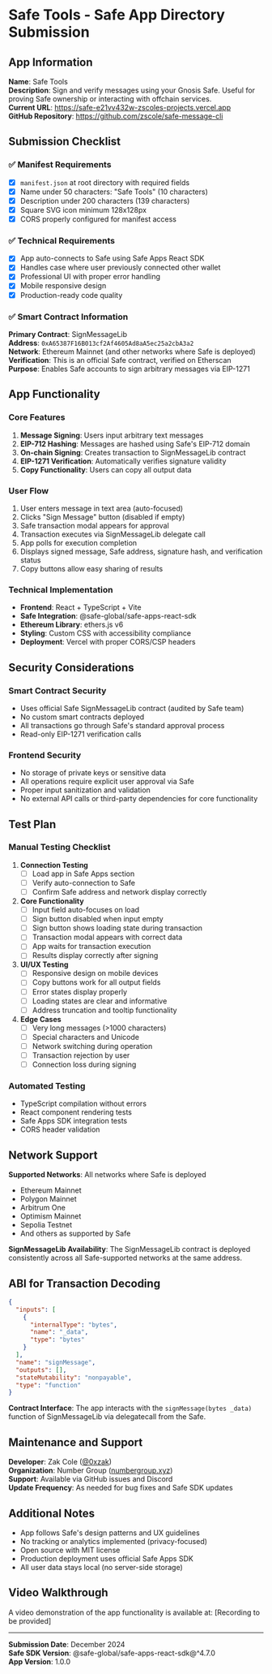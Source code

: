 # Safe Tools - Safe App Directory Submission

## App Information

**Name**: Safe Tools  
**Description**: Sign and verify messages using your Gnosis Safe. Useful for proving Safe ownership or interacting with offchain services.  
**Current URL**: https://safe-e21vv432w-zscoles-projects.vercel.app  
**GitHub Repository**: https://github.com/zscole/safe-message-cli  

## Submission Checklist

### ✅ Manifest Requirements
- [x] `manifest.json` at root directory with required fields
- [x] Name under 50 characters: "Safe Tools" (10 characters)
- [x] Description under 200 characters (139 characters)
- [x] Square SVG icon minimum 128x128px
- [x] CORS properly configured for manifest access

### ✅ Technical Requirements
- [x] App auto-connects to Safe using Safe Apps React SDK
- [x] Handles case where user previously connected other wallet
- [x] Professional UI with proper error handling
- [x] Mobile responsive design
- [x] Production-ready code quality

### ✅ Smart Contract Information
**Primary Contract**: SignMessageLib  
**Address**: `0xA65387F16B013cf2Af4605Ad8aA5ec25a2cbA3a2`  
**Network**: Ethereum Mainnet (and other networks where Safe is deployed)  
**Verification**: This is an official Safe contract, verified on Etherscan  
**Purpose**: Enables Safe accounts to sign arbitrary messages via EIP-1271

## App Functionality

### Core Features
1. **Message Signing**: Users input arbitrary text messages
2. **EIP-712 Hashing**: Messages are hashed using Safe's EIP-712 domain
3. **On-chain Signing**: Creates transaction to SignMessageLib contract
4. **EIP-1271 Verification**: Automatically verifies signature validity
5. **Copy Functionality**: Users can copy all output data

### User Flow
1. User enters message in text area (auto-focused)
2. Clicks "Sign Message" button (disabled if empty)
3. Safe transaction modal appears for approval
4. Transaction executes via SignMessageLib delegate call
5. App polls for execution completion
6. Displays signed message, Safe address, signature hash, and verification status
7. Copy buttons allow easy sharing of results

### Technical Implementation
- **Frontend**: React + TypeScript + Vite
- **Safe Integration**: @safe-global/safe-apps-react-sdk
- **Ethereum Library**: ethers.js v6
- **Styling**: Custom CSS with accessibility compliance
- **Deployment**: Vercel with proper CORS/CSP headers

## Security Considerations

### Smart Contract Security
- Uses official Safe SignMessageLib contract (audited by Safe team)
- No custom smart contracts deployed
- All transactions go through Safe's standard approval process
- Read-only EIP-1271 verification calls

### Frontend Security
- No storage of private keys or sensitive data
- All operations require explicit user approval via Safe
- Proper input sanitization and validation
- No external API calls or third-party dependencies for core functionality

## Test Plan

### Manual Testing Checklist
1. **Connection Testing**
   - [ ] Load app in Safe Apps section
   - [ ] Verify auto-connection to Safe
   - [ ] Confirm Safe address and network display correctly

2. **Core Functionality**
   - [ ] Input field auto-focuses on load
   - [ ] Sign button disabled when input empty
   - [ ] Sign button shows loading state during transaction
   - [ ] Transaction modal appears with correct data
   - [ ] App waits for transaction execution
   - [ ] Results display correctly after signing

3. **UI/UX Testing**
   - [ ] Responsive design on mobile devices
   - [ ] Copy buttons work for all output fields
   - [ ] Error states display properly
   - [ ] Loading states are clear and informative
   - [ ] Address truncation and tooltip functionality

4. **Edge Cases**
   - [ ] Very long messages (>1000 characters)
   - [ ] Special characters and Unicode
   - [ ] Network switching during operation
   - [ ] Transaction rejection by user
   - [ ] Connection loss during signing

### Automated Testing
- TypeScript compilation without errors
- React component rendering tests
- Safe Apps SDK integration tests
- CORS header validation

## Network Support

**Supported Networks**: All networks where Safe is deployed
- Ethereum Mainnet
- Polygon Mainnet  
- Arbitrum One
- Optimism Mainnet
- Sepolia Testnet
- And others as supported by Safe

**SignMessageLib Availability**: The SignMessageLib contract is deployed consistently across all Safe-supported networks at the same address.

## ABI for Transaction Decoding

```json
{
  "inputs": [
    {
      "internalType": "bytes",
      "name": "_data",
      "type": "bytes"
    }
  ],
  "name": "signMessage",
  "outputs": [],
  "stateMutability": "nonpayable",
  "type": "function"
}
```

**Contract Interface**: The app interacts with the `signMessage(bytes _data)` function of SignMessageLib via delegatecall from the Safe.

## Maintenance and Support

**Developer**: Zak Cole ([@0xzak](https://x.com/0xzak))  
**Organization**: Number Group ([numbergroup.xyz](https://numbergroup.xyz))  
**Support**: Available via GitHub issues and Discord  
**Update Frequency**: As needed for bug fixes and Safe SDK updates  

## Additional Notes

- App follows Safe's design patterns and UX guidelines
- No tracking or analytics implemented (privacy-focused)
- Open source with MIT license
- Production deployment uses official Safe Apps SDK
- All user data stays local (no server-side storage)

## Video Walkthrough

A video demonstration of the app functionality is available at: [Recording to be provided]

---

**Submission Date**: December 2024  
**Safe SDK Version**: @safe-global/safe-apps-react-sdk@^4.7.0  
**App Version**: 1.0.0 